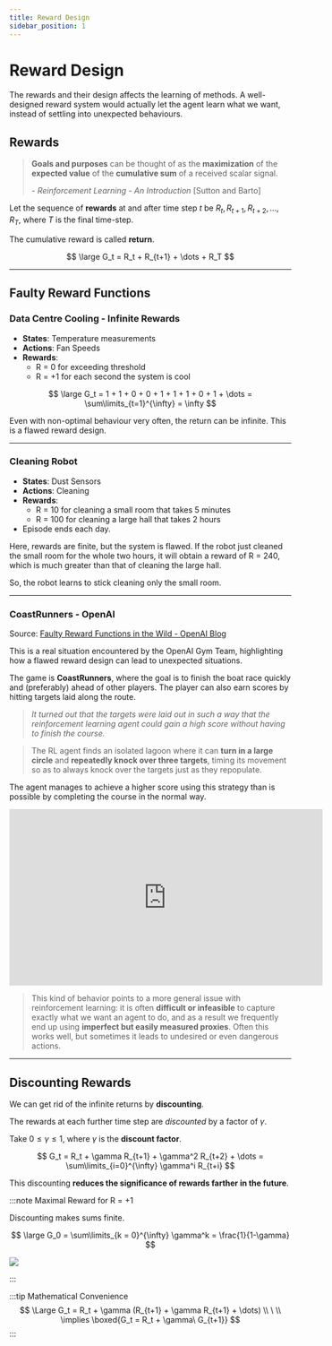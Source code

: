 ```yaml
---
title: Reward Design
sidebar_position: 1
---
```


# Reward Design

The rewards and their design affects the learning of methods. A well-designed reward system would actually let the agent learn what we want, instead of settling into unexpected behaviours.

## Rewards

> **Goals and purposes** can be thought of as the **maximization** of the **expected value** of the **cumulative sum** of a received scalar signal.
>
> \- *Reinforcement Learning - An Introduction* [Sutton and Barto]

Let the sequence of **rewards** at and after time step $t$ be $R_t, R_{t+1}, R_{t+2}, \dots, R_T$, where $T$ is the final time-step.

The cumulative reward is called **return**.

$$
\large
G_t = R_t + R_{t+1} + \dots + R_T
$$

---

## Faulty Reward Functions

### Data Centre Cooling - Infinite Rewards

- **States**: Temperature measurements
- **Actions**: Fan Speeds
- **Rewards**:
    - R = 0 for exceeding threshold
    - R = +1 for each second the system is cool

$$
\large
G_t = 1 + 1 + 0 + 0 + 1 + 1 + 1 + 0 + 1 + \dots = \sum\limits_{t=1}^{\infty} = \infty
$$

Even with non-optimal behaviour very often, the return can be infinite. This is a flawed reward design.

---

### Cleaning Robot

- **States**: Dust Sensors
- **Actions**: Cleaning
- **Rewards**:
    - R = 10 for cleaning a small room that takes 5 minutes
    - R = 100 for cleaning a large hall that takes 2 hours
- Episode ends each day.

Here, rewards are finite, but the system is flawed. If the robot just cleaned the small room for the whole two hours, it will obtain a reward of R = 240, which is much greater than that of cleaning the large hall.

So, the robot learns to stick cleaning only the small room.

---

### CoastRunners - OpenAI

Source: [Faulty Reward Functions in the Wild - OpenAI Blog](https://openai.com/blog/faulty-reward-functions/)

This is a real situation encountered by the OpenAI Gym Team, highlighting how a flawed reward design can lead to unexpected situations.

The game is **CoastRunners**, where the goal is to finish the boat race quickly and (preferably) ahead of other players. The player can also earn scores by hitting targets laid along the route.

> *It turned out that the targets were laid out in such a way that the reinforcement learning agent could gain a high score without having to finish the course.*

> The RL agent finds an isolated lagoon where it can **turn in a large circle** and **repeatedly knock over three targets**, timing its movement so as to always knock over the targets just as they repopulate. 

The agent manages to achieve a higher score using this strategy than is possible by completing the course in the normal way.

<iframe width="560" height="315" src="https://www.youtube-nocookie.com/embed/tlOIHko8ySg" title="YouTube video player" frameborder="0" allow="accelerometer; autoplay; clipboard-write; encrypted-media; gyroscope; picture-in-picture" allowfullscreen></iframe>


> This kind of behavior points to a more general issue with reinforcement learning: it is often **difficult or infeasible** to capture exactly what we want an agent to do, and as a result we frequently end up using **imperfect but easily measured proxies**. Often this works well, but sometimes it leads to undesired or even dangerous actions.

---

## Discounting Rewards

We can get rid of the infinite returns by **discounting**.

The rewards at each further time step are *discounted* by a factor of $\gamma$.

Take $0 \leq \gamma \leq 1$, where $\gamma$ is the **discount factor**.

$$
G_t = R_t + \gamma R_{t+1} + \gamma^2 R_{t+2} + \dots = \sum\limits_{i=0}^{\infty} \gamma^i R_{t+i}
$$

This discounting **reduces the significance of rewards farther in the future**.

:::note Maximal Reward for R = +1

Discounting makes sums finite.

$$
\large
G_0 = \sum\limits_{k = 0}^{\infty} \gamma^k = \frac{1}{1-\gamma}
$$

![](https://i.imgur.com/BEBHfAY.png)

:::

:::tip Mathematical Convenience
$$
\Large
G_t = R_t + \gamma (R_{t+1} + \gamma R_{t+1} + \dots) \\ \ \\ 
\implies \boxed{G_t = R_t + \gamma\ G_{t+1}}
$$
:::
